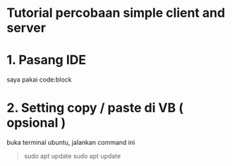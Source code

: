 # Tutorial percobaan simple client and server
# 1. Pasang IDE 
saya pakai code:block

# 2. Setting copy / paste di VB ( opsional )
buka terminal ubuntu, jalankan command ini
> sudo apt update
  sudo apt update

